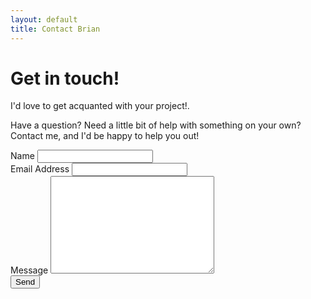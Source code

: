 ```yaml
---
layout: default
title: Contact Brian
---
```


<div id="contact">
  <h1 class="pageTitle">Get in touch!</h1>
  <div class="contactContent">
    <p class="intro">I'd love to get acquanted with your project!.</p>
    <p>Have a question? Need a little bit of help with something on your own? Contact me, and I'd be happy to help you out!</p>
  </div>
  <form action="http://formspree.io/hello@brianbancroft.ca" method="POST">
    <label for="name">Name</label>    
    <input type="text" id="name" name="name" class="full-width"><br>
    <label for="email">Email Address</label>
    <input type="email" id="email" name="_replyto" class="full-width"><br>
    <label for="message">Message</label>
    <textarea name="message" id="message" cols="30" rows="10" class="full-width"></textarea><br>
    <input type="submit" value="Send" class="button">
  </form>
</div>
